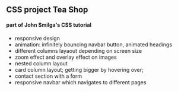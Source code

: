 ## CSS project Tea Shop

#### part of John Smilga's CSS tutorial

- responsive design
- animation: infinitely bouncing navbar button, animated headings
- different columns layaout depending on screen size
- zoom effect and overlay effect on images
- nested column layout
- card column layout; getting bigger by hovering over;
- contact section with a form
- responsive navbar which navigates to different pages
